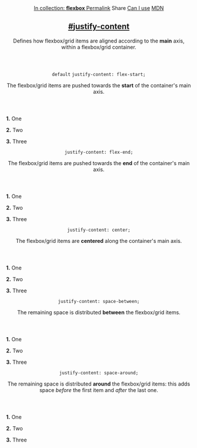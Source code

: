 <section id="justify-content" class="property">
  <header class="property__header">
    <nav class="property__links">
      <a class="property__collection" href="/flexbox/">
        In collection: <strong>flexbox</strong>
      </a>
      <a class="property__links-direct" href="/property/justify-content/" data-property-name="justify-content"
        data-tooltip="Single page for this property">Permalink</a>
      <a class="property__share" data-tooltip="Share on Twitter or Facebook"
        data-property-name="justify-content">Share</a>
      <a target="_blank" href="http://caniuse.com/#feat=flexbox" data-tooltip="See on Can I use..." rel="external">Can I
        use</a>
      <a target="_blank" href="https://developer.mozilla.org/en/docs/Web/CSS/justify-content"
        data-tooltip="See on Mozilla Developer Network" rel="external">MDN</a>
    </nav>
    <h2 class="property__name">
      <a href="#justify-content"><span>#</span>justify-content</a>
    </h2>
    <div class="property__description">
      <p>Defines how flexbox/grid items are aligned according to the <strong>main</strong> axis, within a flexbox/grid
        container.</p>
    </div>
  </header>
  <section class="example">
    <header class="example__header">
      <p class="example__name">
        <code class="example--default" data-tooltip="This is the property's default value">default</code>
        <code class="example--value" data-tooltip="Click to copy"
          data-clipboard-text="justify-content: flex-start;">justify-content: flex-start;</code>
      </p>
      <div class="example__description">
        <p>The flexbox/grid items are pushed towards the <strong>start</strong> of the container&#39;s main axis.</p>
      </div>
    </header>
    <aside class="example__preview">
      <div class="example__browser"><i></i><i></i><i></i></div>
      <div class="example__output">
        <div class="example__output-div justify-content " id="justify-content-flex-start">
          <p class="block block--alpha"><strong>1.</strong> One</p>
          <p class="block block--beta"><strong>2.</strong> Two</p>
          <p class="block block--pink"><strong>3.</strong> Three</p>
        </div>
      </div>
    </aside>
  </section>
  <section class="example">
    <header class="example__header">
      <p class="example__name">
        <code class="example--value" data-tooltip="Click to copy"
          data-clipboard-text="justify-content: flex-end;">justify-content: flex-end;</code>
      </p>
      <div class="example__description">
        <p>The flexbox/grid items are pushed towards the <strong>end</strong> of the container&#39;s main axis.</p>
      </div>
    </header>
    <aside class="example__preview">
      <div class="example__browser"><i></i><i></i><i></i></div>
      <div class="example__output">
        <div class="example__output-div justify-content " id="justify-content-flex-end">
          <p class="block block--alpha"><strong>1.</strong> One</p>
          <p class="block block--beta"><strong>2.</strong> Two</p>
          <p class="block block--pink"><strong>3.</strong> Three</p>
        </div>
      </div>
    </aside>
  </section>
  <section class="example">
    <header class="example__header">
      <p class="example__name">
        <code class="example--value" data-tooltip="Click to copy"
          data-clipboard-text="justify-content: center;">justify-content: center;</code>
      </p>
      <div class="example__description">
        <p>The flexbox/grid items are <strong>centered</strong> along the container&#39;s main axis.</p>
      </div>
    </header>
    <aside class="example__preview">
      <div class="example__browser"><i></i><i></i><i></i></div>
      <div class="example__output">
        <div class="example__output-div justify-content " id="justify-content-center">
          <p class="block block--alpha"><strong>1.</strong> One</p>
          <p class="block block--beta"><strong>2.</strong> Two</p>
          <p class="block block--pink"><strong>3.</strong> Three</p>
        </div>
      </div>
    </aside>
  </section>
  <section class="example">
    <header class="example__header">
      <p class="example__name">
        <code class="example--value" data-tooltip="Click to copy"
          data-clipboard-text="justify-content: space-between;">justify-content: space-between;</code>
      </p>
      <div class="example__description">
        <p>The remaining space is distributed <strong>between</strong> the flexbox/grid items.</p>
      </div>
    </header>
    <aside class="example__preview">
      <div class="example__browser"><i></i><i></i><i></i></div>
      <div class="example__output">
        <div class="example__output-div justify-content " id="justify-content-space-between">
          <p class="block block--alpha"><strong>1.</strong> One</p>
          <p class="block block--beta"><strong>2.</strong> Two</p>
          <p class="block block--pink"><strong>3.</strong> Three</p>
        </div>
      </div>
    </aside>
  </section>
  <section class="example">
    <header class="example__header">
      <p class="example__name">
        <code class="example--value" data-tooltip="Click to copy"
          data-clipboard-text="justify-content: space-around;">justify-content: space-around;</code>
      </p>
      <div class="example__description">
        <p>The remaining space is distributed <strong>around</strong> the flexbox/grid items: this adds space
          <em>before</em> the first item and <em>after</em> the last one.</p>
      </div>
    </header>
    <aside class="example__preview">
      <div class="example__browser"><i></i><i></i><i></i></div>
      <div class="example__output">
        <div class="example__output-div justify-content " id="justify-content-space-around">
          <p class="block block--alpha"><strong>1.</strong> One</p>
          <p class="block block--beta"><strong>2.</strong> Two</p>
          <p class="block block--pink"><strong>3.</strong> Three</p>
        </div>
      </div>
    </aside>
  </section>
</section>
